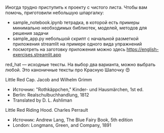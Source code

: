Иногда трудно приступить к проекту с чистого листа. Чтобы вам помочь, приготовили небольшую шпаргалку:

- sample_notebook.ipynb тетрадка, в которой есть примеры минимально необходимых библиотек, моделей, методов для решения задачи 
- sample_app.py небольшой скрипт с начальной разметкой приложения streamlit на примере одного вида упражнений
- посмотреть на заготовку приложения можно здесь https://english-exercises.streamlit.app

red_hat — исходные тексты.
На выбор два варианта, можно выбрать любой.
Это каноничные тексты про Красную Шапочку 😍

Little Red Cap. Jacob and Wilhelm Grimm
- Источник: "Rothkäppchen," Kinder- und Hausmärchen, 1st ed.
- Berlin: Realschulbuchhandlung, 1812
- Translated by D. L. Ashliman

Little Red Riding Hood. Charles Perrault
- Источник: Andrew Lang, The Blue Fairy Book, 5th edition
- London: Longmans, Green, and Company, 1891

